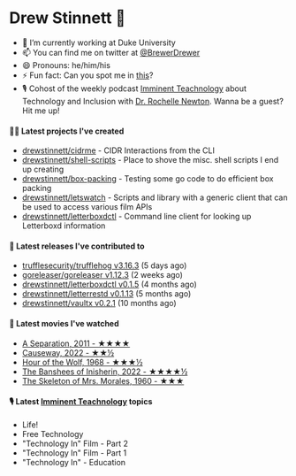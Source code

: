 
# Drew Stinnett 👋

- 🔭 I’m currently working at Duke University
- 📫 You can find me on twitter at [@BrewerDrewer](https://twitter.com/BrewerDrewer)
- 😄 Pronouns: he/him/his
- ⚡ Fun fact: Can you spot me in [this](https://www.youtube.com/watch?v=oL9WnB0qHBA)?
- 🎙 Cohost of the weekly podcast [Imminent Teachnology](https://podcast.imminentteachnology.com/) about Technology and Inclusion with [Dr. Rochelle Newton](https://www.linkedin.com/in/drrochellenewton/). Wanna be a guest? Hit me up!

#### 👨‍💻 Latest projects I've created
- [drewstinnett/cidrme](https://github.com/drewstinnett/cidrme) - CIDR Interactions from the CLI
- [drewstinnett/shell-scripts](https://github.com/drewstinnett/shell-scripts) - Place to shove the misc. shell scripts I end up creating
- [drewstinnett/box-packing](https://github.com/drewstinnett/box-packing) - Testing some go code to do efficient box packing
- [drewstinnett/letswatch](https://github.com/drewstinnett/letswatch) - Scripts and library with a generic client that can be used to access various film APIs
- [drewstinnett/letterboxdctl](https://github.com/drewstinnett/letterboxdctl) - Command line client for looking up Letterboxd information

#### 🚀 Latest releases I've contributed to
- [trufflesecurity/trufflehog v3.16.3](https://github.com/trufflesecurity/trufflehog/releases/tag/v3.16.3) (5 days ago)
- [goreleaser/goreleaser v1.12.3](https://github.com/goreleaser/goreleaser/releases/tag/v1.12.3) (2 weeks ago)
- [drewstinnett/letterboxdctl v0.1.5](https://github.com/drewstinnett/letterboxdctl/releases/tag/v0.1.5) (4 months ago)
- [drewstinnett/letterrestd v0.1.13](https://github.com/drewstinnett/letterrestd/releases/tag/v0.1.13) (5 months ago)
- [drewstinnett/vaultx v0.2.1](https://github.com/drewstinnett/vaultx/releases/tag/v0.2.1) (10 months ago)

#### 🍿 Latest movies I've watched
- [A Separation, 2011 - ★★★★](https://letterboxd.com/mondodrew/film/a-separation/)
- [Causeway, 2022 - ★★½](https://letterboxd.com/mondodrew/film/causeway/)
- [Hour of the Wolf, 1968 - ★★★½](https://letterboxd.com/mondodrew/film/hour-of-the-wolf/)
- [The Banshees of Inisherin, 2022 - ★★★★½](https://letterboxd.com/mondodrew/film/the-banshees-of-inisherin/)
- [The Skeleton of Mrs. Morales, 1960 - ★★★](https://letterboxd.com/mondodrew/film/the-skeleton-of-mrs-morales/)

#### 🎙 Latest [Imminent Teachnology](https://podcast.imminentteachnology.com/) topics
- Life!
- Free Technology
- &#34;Technology In&#34; Film - Part 2
- &#34;Technology In&#34; Film - Part 1
- &#34;Technology In&#34; - Education
